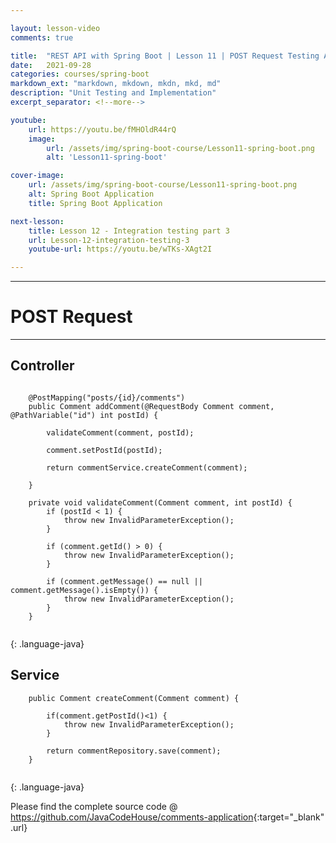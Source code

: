 ```yaml
---

layout: lesson-video
comments: true

title:  "REST API with Spring Boot | Lesson 11 | POST Request Testing And Implementation"
date:   2021-09-28
categories: courses/spring-boot
markdown_ext: "markdown, mkdown, mkdn, mkd, md"
description: "Unit Testing and Implementation"
excerpt_separator: <!--more-->

youtube:
    url: https://youtu.be/fMHOldR44rQ
    image:
        url: /assets/img/spring-boot-course/Lesson11-spring-boot.png
        alt: 'Lesson11-spring-boot'

cover-image: 
    url: /assets/img/spring-boot-course/Lesson11-spring-boot.png
    alt: Spring Boot Application
    title: Spring Boot Application

next-lesson:
    title: Lesson 12 - Integration testing part 3
    url: Lesson-12-integration-testing-3
    youtube-url: https://youtu.be/wTKs-XAgt2I

---
```


<span id="ezoic-pub-video-placeholder-13"></span>

<hr>

# POST Request

<hr>

## Controller

```
    
    @PostMapping("posts/{id}/comments")
    public Comment addComment(@RequestBody Comment comment, @PathVariable("id") int postId) {

        validateComment(comment, postId);

        comment.setPostId(postId);

        return commentService.createComment(comment);

    }

    private void validateComment(Comment comment, int postId) {
        if (postId < 1) {
            throw new InvalidParameterException();
        }

        if (comment.getId() > 0) {
            throw new InvalidParameterException();
        }

        if (comment.getMessage() == null || comment.getMessage().isEmpty()) {
            throw new InvalidParameterException();
        }
    }


```
{: .language-java}

## Service

```
    public Comment createComment(Comment comment) {
        
        if(comment.getPostId()<1) {
            throw new InvalidParameterException();
        }
        
        return commentRepository.save(comment);
    }


```
{: .language-java}

Please find the complete source code @ <https://github.com/JavaCodeHouse/comments-application>{:target="_blank" .url}
